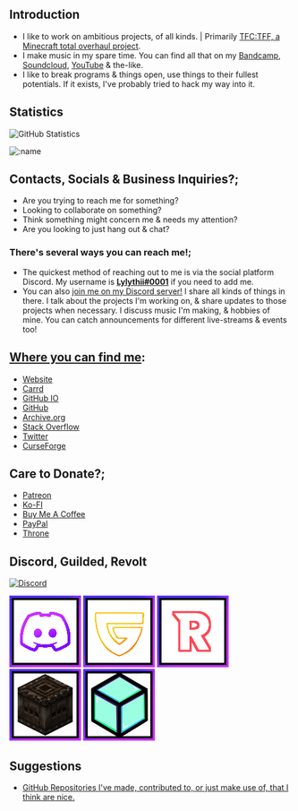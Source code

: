 

## Introduction
- I like to work on ambitious projects, of all kinds. | Primarily [TFC:TFF, a Minecraft total overhaul project](https://github.com/TerraFirmaCraft-The-Final-Frontier).
- I make music in my spare time. You can find all that on my [Bandcamp](https://lylythii.bandcamp.com), [Soundcloud](https://soundcloud.com/lylythii), [YouTube](https://youtube.com/@Lylythii) & the-like.
- I like to break programs & things open, use things to their fullest potentials. If it exists, I've probably tried to hack my way into it.

## Statistics
![GitHub Statistics](https://github-readme-stats.vercel.app/api?username=lylythii&theme=midnight-purple&show_icons=true)

![:name](https://count.getloli.com/get/@Lylythii)

## Contacts, Socials & Business Inquiries?;
- Are you trying to reach me for something?
- Looking to collaborate on something?
- Think something might concern me & needs my attention?
- Are you looking to just hang out & chat?

### There's several ways you can reach me!;
- The quickest method of reaching out to me is via the social platform Discord.
My username is **[Lylythii#0001](https://discord.gg/vKs4rTqG)** if you need to add me.
- You can also [join me on my Discord server!](https://discord.gg/xsbNuYXBd5)
I share all kinds of things in there.
I talk about the projects I'm working on, & share updates to those projects when necessary.
I discuss music I'm making, & hobbies of mine.
You can catch announcements for different live-streams & events too!

## [Where you can find me](https://lylythii.github.io/#:~:text=Profiles%20%7C%20Socials%20%7C%20Media%20%7C%20Streaming):
- [Website](https://sites.google.com/view/lylythii/home)
- [Carrd](https://lylythii.carrd.co/)
- [GitHub IO](https://lylythii.github.io/)
- [GitHub](https://github.com/Lylythii)
- [Archive.org](https://archive.org/details/@lylythii)
- [Stack Overflow](https://stackoverflow.com/users/16361766/lylythii)
- [Twitter](https://twitter.com/lylythii)
- [CurseForge](https://www.curseforge.com/members/lily/followers)


## Care to Donate?;
- [Patreon](https://www.patreon.com/Lylythii)
- [Ko-FI](https://ko-fi.com/lylythii)
- [Buy Me A Coffee](https://www.buymeacoffee.com/lylythii)
- [PayPal](https://paypal.me/lylythii)
- [Throne](https://jointhrone.com/u/lylythii)


## Discord, Guilded, Revolt
[![Discord](https://discordapp.com/api/guilds/872021270135439381/widget.png?style=banner2)](https://discord.gg/xsbNuYXBd5)

[![Join Discord](https://raw.githubusercontent.com/Lylythii/lylythii.github.io/main/images/button/discord.png)](https://discord.gg/xsbNuYXBd5)
[![Join Guilded](https://github.com/Lylythii/lylythii.github.io/blob/main/images/button/guilded.png)](https://www.guilded.gg/Lylythii)
[![Join Revolt](https://raw.githubusercontent.com/Lylythii/lylythii.github.io/main/images/button/revolt.png)](https://rvlt.gg/mhm948gx)
[![Join TFC:Network Discord](https://raw.githubusercontent.com/Lylythii/lylythii.github.io/main/images/button/tfc_network.png)](https://discord.gg/mTnrBmGMg9)
[![Join TFC:TFF Discord](https://raw.githubusercontent.com/Lylythii/lylythii.github.io/main/images/button/tff.png)](https://discord.gg/EeGWgbwwrJ)

## Suggestions
- [GitHub Repositories I've made, contributed to, or just make use of, that I think are nice.](https://github.com/stars/Lylythii/lists/suggested)
